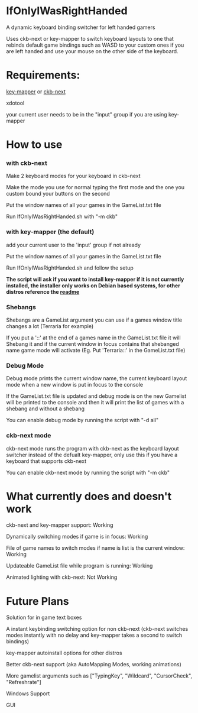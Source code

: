 # IfOnlyIWasRightHanded
A dynamic keyboard binding switcher for left handed gamers

Uses ckb-next or key-mapper to switch keyboard layouts to one that rebinds default game bindings such as WASD to your custom ones if you are left handed and use your mouse on the other side of the keyboard.

# Requirements:
[key-mapper](https://github.com/sezanzeb/key-mapper "key-mapper") or [ckb-next](https://github.com/ckb-next/ckb-next "ckb-next")

xdotool

your current user needs to be in the "input" group if you are using key-mapper

# How to use

### with ckb-next

Make 2 keyboard modes for your keyboard in ckb-next

Make the mode you use for normal typing the first mode and the one you custom bound your buttons on the second

Put the window names of all your games in the GameList.txt file

Run IfOnlyIWasRightHanded.sh with "-m ckb"

### with key-mapper (the default)

add your current user to the 'input' group if not already

Put the window names of all your games in the GameList.txt file

Run IfOnlyIWasRightHanded.sh and follow the setup 

**The script will ask if you want to install key-mapper if it is not currently installed, the installer only works on Debian based systems, for other distros reference the [readme](https://github.com/sezanzeb/key-mapper#installation "readme")**

### Shebangs

Shebangs are a GameList argument you can use if a games window title changes a lot (Terraria for example)

If you put a '::' at the end of a games name in the GameList.txt file it will Shebang it and if the current window in focus contains that shebanged name game mode will activate (Eg. Put 'Terraria::' in the GameList.txt file)

### Debug Mode

Debug mode prints the current window name, the current keyboard layout mode when a new window is put in focus to the console

If the GameList.txt file is updated and debug mode is on the new Gamelist will be printed to the console and then it will print the list of games with a shebang and without a shebang

You can enable debug mode by running the script with "-d all"

### ckb-next mode

ckb-next mode runs the program with ckb-next as the keyboard layout switcher instead of the defualt key-mapper, only use this if you have a keyboard that supports ckb-next

You can enable ckb-next mode by running the script with "-m ckb"

# What currently does and doesn't work
ckb-next and key-mapper support: Working

Dynamically switching modes if game is in focus: Working

File of game names to switch modes if name is list is the current window: Working

Updateable GameList file while program is running: Working

Animated lighting with ckb-next: Not Working

# Future Plans

Solution for in game text boxes

A instant keybinding switching option for non ckb-next (ckb-next switches modes instantly with no delay and key-mapper takes a second to switch bindings)

key-mapper autoinstall options for other distros

Better ckb-next support (aka AutoMapping Modes, working animations)

More gamelist arguments such as ["TypingKey", "Wildcard", "CursorCheck", "Refreshrate"]

Windows Support

GUI
